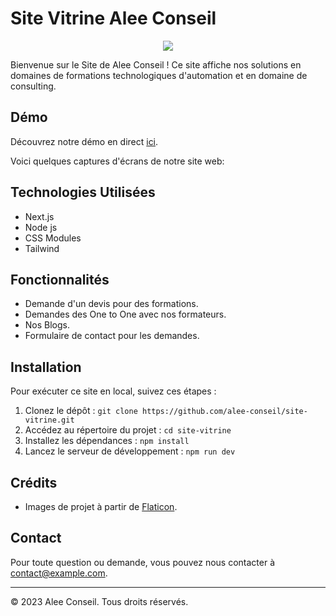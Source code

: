 # Site Vitrine Alee Conseil

<div style="text-align:center"><img src="https://i.ibb.co/XXT3608/logo.png" /></div>

Bienvenue sur le Site de Alee Conseil ! Ce site affiche nos solutions en domaines de formations technologiques d'automation et en domaine de consulting.

## Démo
Découvrez notre démo en direct [ici](https://www.aleeconseil.com).

Voici quelques captures d'écrans de notre site web:

## Technologies Utilisées
- Next.js
- Node js
- CSS Modules
- Tailwind

## Fonctionnalités
- Demande d'un devis pour des formations.
- Demandes des One to One avec nos formateurs.
- Nos Blogs.
- Formulaire de contact pour les demandes.

## Installation
Pour exécuter ce site en local, suivez ces étapes :

1. Clonez le dépôt : `git clone https://github.com/alee-conseil/site-vitrine.git`
2. Accédez au répertoire du projet : `cd site-vitrine`
3. Installez les dépendances : `npm install`
4. Lancez le serveur de développement : `npm run dev`

## Crédits
- Images de projet à partir de [Flaticon](https://www.flaticon.com).

## Contact

Pour toute question ou demande, vous pouvez nous contacter à contact@example.com.

---

© 2023 Alee Conseil. Tous droits réservés.